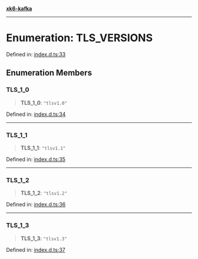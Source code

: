 [**xk6-kafka**](../README.md)

---

# Enumeration: TLS_VERSIONS

Defined in: [index.d.ts:33](https://github.com/mostafa/xk6-kafka/blob/main/api-docs/index.d.ts#L33)

## Enumeration Members

### TLS_1_0

> **TLS_1_0**: `"tlsv1.0"`

Defined in: [index.d.ts:34](https://github.com/mostafa/xk6-kafka/blob/main/api-docs/index.d.ts#L34)

---

### TLS_1_1

> **TLS_1_1**: `"tlsv1.1"`

Defined in: [index.d.ts:35](https://github.com/mostafa/xk6-kafka/blob/main/api-docs/index.d.ts#L35)

---

### TLS_1_2

> **TLS_1_2**: `"tlsv1.2"`

Defined in: [index.d.ts:36](https://github.com/mostafa/xk6-kafka/blob/main/api-docs/index.d.ts#L36)

---

### TLS_1_3

> **TLS_1_3**: `"tlsv1.3"`

Defined in: [index.d.ts:37](https://github.com/mostafa/xk6-kafka/blob/main/api-docs/index.d.ts#L37)
